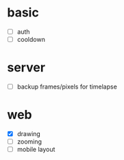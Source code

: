 # basic

- [ ] auth
- [ ] cooldown

# server

- [ ] backup frames/pixels for timelapse

# web
- [x] drawing
- [ ] zooming
- [ ] mobile layout
